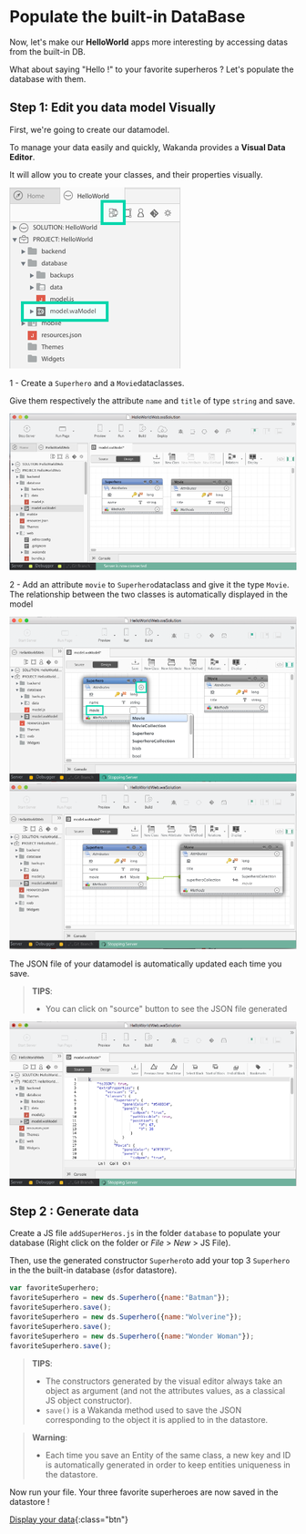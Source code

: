 ---
---

# Populate the built-in DataBase

Now, let's make our **HelloWorld** apps more interesting by accessing datas from the built-in DB.

What about saying "Hello !" to your favorite superheros ? Let's populate the database with them.



## Step 1: Edit you data model Visually

First, we're going to create our datamodel.

To manage your data easily and quickly, Wakanda provides a **Visual Data Editor**. 

It will allow you to create your classes, and their properties visually.

<img src="img/hw-access-data-model.png" />

1 - Create a `Superhero` and a `Movie`dataclasses. 

Give them respectively the attribute `name` and `title` of type `string` and save.

<img src="img/model-designer-newdataclass1.png" />


2 - Add an attribute `movie` to `Superhero`dataclass and give it the type `Movie`.
The relationship between the two classes is automatically displayed in the model

<img src="img/model-designer-newdataclass.png" />

<img src="img/model-designer-addrelationship.png" />

The JSON file of your datamodel is automatically updated each time you save.


> **TIPS**:  
> - You can click on "source" button to see the JSON file generated

<img src="img/model-designer-json.png" />

## Step 2 : Generate data

Create a JS file `addSuperHeros.js` in the folder `database` to populate your database (Right click on the folder or _File_ > _New_ > JS File).
 
Then, use the generated constructor `Superhero`to add your top 3 `Superhero` in the the built-in database (`ds`for datastore).

```javascript
var favoriteSuperhero;
favoriteSuperhero = new ds.Superhero({name:"Batman"});
favoriteSuperhero.save();
favoriteSuperhero = new ds.Superhero({name:"Wolverine"});
favoriteSuperhero.save();
favoriteSuperhero = new ds.Superhero({name:"Wonder Woman"});
favoriteSuperhero.save();
```
> **TIPS**:  
> - The constructors generated by the visual editor always take an object as argument (and not the attributes values, as a classical JS object constructor).
> - `save()` is a Wakanda method used to save the JSON corresponding to the object it is applied to in the datastore.

> **Warning**: 
> - Each time you save an Entity of the same class, a new key and ID is automatically generated in order to keep entities uniqueness in the datastore.

Now run your file. Your three favorite superheroes are now saved in the datastore !

[Display your data](display-data-in-webapp.html){:class="btn"}
